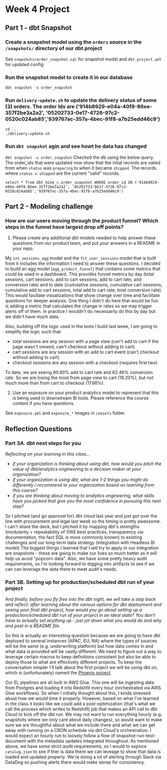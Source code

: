# Week 4 Project

## Part 1 - dbt Snapshot

### Create a snapshot model using the `orders` source in the `/snapshots/` directory of our dbt project
See `snapshots/order_snapshot.sql` for snapshot model and `dbt_project.yml` for updated config
### Run the snapshot model to create it in our database
`dbt snapshot -s order_snapshot`
### Run `delivery-update.sh` to update the delivery status of some (3) orders. The order Ids are ('914b8929-e04a-40f8-86ee-357f2be3a2a2', '05202733-0e17-4726-97c2-0520c024ab85','939767ac-357a-4bec-91f8-a7b25edd46c9')
```
cd ..
./delivery-update.sh
```
### Run `dbt snapshot` agin and see howt he data has changed
`dbt snapshot -s order_snapshot`
Checked the db using the below query. The order_ids that were updated now show that the intial records are valied from when `status` was `preparing` to when it became `shipped`. The records where `status = shipped` are the current "valid" records.

```
select * from dbt_mike_c.order_snapshot WHERE order_id IN ('914b8929-e04a-40f8-86ee-357f2be3a2a2', '05202733-0e17-4726-97c2-0520c024ab85','939767ac-357a-4bec-91f8-a7b25edd46c9')
```

## Part 2 - Modeling challenge

### How are our users moving through the product funnel? Which steps in the funnel have largest drop off points?

1. Please create any additional dbt models needed to help answer these questions from our product team, and put your answers in a README in your repo.

My `int_sessions_agg` model and the `fct_user_sessions` model that is built from it includes the information I need to answer these questions. I decided to build an agg model (`agg_product_funnel`) that contains some metrics that could be used in a dashboard. This provides funnel metrics by day (total sessions, cart sessions, add to cart sessions, add to cart rate, and conversion rate) and to date (cumulative sessions, cumulative cart sessions, cumulative add to cart sessions, total add to cart rate, total conversion rate). This would faciliate visualizations that show change over time and facilitate questions for deeper analysis. One thing I didn't do here that would be fun is adding a metric that calculates the change in rates so we may trigger alerts off of them. In practice I wouldn't do necessarily do this by day but we didn't have much data. 

Also, building off the logic used in the tests I build last week, I am going to simplify the logic such that:
 * total sessions are any session with a page view (can't add to cart if the page wasn't viewed, can't checkout without adding to cart)
 * cart sessions are any session with an add to cart event (can't checkout without adding to cart)
 * checkout sessions are any session with a checkout (requires first two)

To date, we are seeing 80.80% add to cart rate and 62.46% conversion rate. So we are losing the most from page view to cart (19.20%), but not much more than from cart to checkout (17.66%). 

2. Use an exposure on your product analytics model to represent that this is being used in downstream BI tools. Please reference the course content if you have questions.

See `exposure.yml` and `exposure_*` images in `/assets` folder.  

## Reflection Questions

### Part 3A. dbt next steps for you

_Reflecting on your learning in this class..._

 * _if your organization is thinking about using dbt, how would you pitch the value of dbt/analytics engineering to a decision maker at your organization?_
 * _if your organization is using dbt, what are 1-2 things you might do differently / recommend to your organization based on learning from this course?_
 * _if you are thinking about moving to analytics engineering, what skills have you picked that give you the most confidence in pursuing this next step?_

So I pitched (and go approval for) dbt cloud last year and just got over the line with procurement and legal last week so the timing is pretty awessome. I can't share the deck, but I pitched it by mapping dbt's strengths (modularity + repeatability of SWE best practices, transparency via documentation, the fact SQL is more commonly known) to existing challenges and our long-term data strategy (integration with Headless BI model) The biggest things I learned that I will try to apply in our integration are snapshots - these are going to make our lives so much better as it will help us avoid "popcorn data". Also, we have some pretty heavy audit requirements, so I'm looking forward to digging into artifacts to see if we can can leverage the data there to meet audit's needs.

### Part 3B. Setting up for production/scheduled dbt run of your project

_And finally, before you fly free into the dbt night, we will take a step back and reflect: after learning about the various options for dbt deployment and seeing your final dbt project, how would you go about setting up a production/scheduled dbt run of your project in an ideal state? You don’t have to actually set anything up - just jot down what you would do and why and post in a README file._

So this is actually an interesting question because we are going to have dbt deployed to several instances (APAC, EU, NA) where the types of sources will be the same (e.g. underwriting platform) but how data comes in and what data is provided will be vastly different. We need to figure out a way to leverage certain macros to keep definitions consistent but also be able to deploy those to what are effectively different projects. To keep the conversation simpler I'll talk about the first project we will be using dbt on, which is (unfortunately) named the [Phoenix project](https://www.amazon.com/Phoenix-Project-DevOps-Helping-Business/dp/1942788290/ref=tmm_pap_swatch_0?_encoding=UTF8&qid=1648780604&sr=8-1). 

Our EL pipelines are all built in AWS Glue. This one will be ingesting data from Postgres and loading it into Redshfit every hour (orchestrated via AWS Glue workflows). So when I initially thought about this, I kinda stressed about how we would time it properly. However, based on what I've learned in the class it looks like we could add a post-optimization (that's what we call the process which writes to Redshift) job that makes an API call to dbt Cloud to kick off the dbt run. We may not want to run everything hourly (e.g. snapshots where we only care about daily changes), so would want to make sure we are thoughtful about what we include there and what we can get away with running on a CRON schedule via dbt Cloud's orchestration. I would expect an hourly run to loosely follow a flow of snapshot-run-test-document with the metadata updates integrated throughout.  As mentioned above, we have some strict audit requirements, so I would to explore `catalog.json` to see if ther is data there we can leveage to show that data is loaded and updated properly. We're doing a lot of alerting through Slack via DataDog so pushing alerts there would make sense for consistency. 

